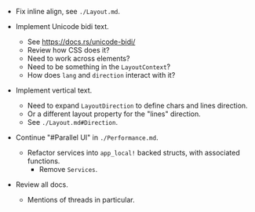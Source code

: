 * Fix inline align, see `./Layout.md`. 

* Implement Unicode bidi text.
    - See https://docs.rs/unicode-bidi/
    - Review how CSS does it?
    - Need to work across elements?
    - Need to be something in the `LayoutContext`?
    - How does `lang` and `direction` interact with it?

* Implement vertical text.
    - Need to expand `LayoutDirection` to define chars and lines direction.
    - Or a different layout property for the "lines" direction.
    - See `./Layout.md#Direction`.

* Continue "#Parallel UI" in `./Performance.md`.
    - Refactor services into `app_local!` backed structs, with associated functions.
        - Remove `Services`.
* Review all docs.
    - Mentions of threads in particular.